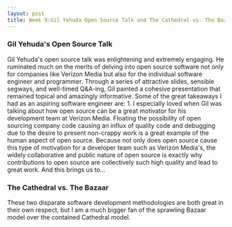 ```yaml
---
layout: post
title: Week 9:Gil Yehuda Open Source Talk and The Cathedral vs. The Bazaar
---
```


### Gil Yehuda's Open Source Talk

Gil Yehuda's open source talk was enlightening and extremely engaging. He ruminated much on the merits of delving into open source software not only for companies like Verizon Media but also for the individual software engineer and programmer. Through a series of attractive slides, sensible segways, and well-timed Q&A-ing, Gil painted a cohesive presentation that remained topical and amazingly informative. Some of the great takeaways I had as an aspiring software engineer are:
    1. 
I especially loved when Gil was talking about how open source can be a great motivator for his development team at Verizon Media. Floating the possibility of open sourcing company code causing an influx of quality code and debugging due to the desire to present non-crappy work is a great example of the human aspect of open source. Because not only does open source cause this type of motivation for a developer team such as Verizon Media's, the widely collaborative and public nature of open source is exactly why contributions to open source are collectively such high quality and lead to great work. And this brings us to...

### The Cathedral vs. The Bazaar

These two disparate software development methodologies are both great in their own respect, but I am a much bigger fan of the sprawling Bazaar model over the contained Cathedral model.
